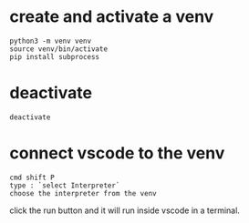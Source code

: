 # create and activate a venv
```
python3 -m venv venv
source venv/bin/activate
pip install subprocess
```

# deactivate

```
deactivate
```

# connect vscode to the venv

```
cmd shift P
type : `select Interpreter`
choose the interpreter from the venv
```

click the run button and it will run inside vscode in a terminal.
